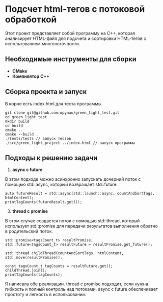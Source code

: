 #  Подсчет html-тегов с потоковой обработкой

Этот проект представляет собой программу на C++, которая анализирует HTML-файл для подсчета и сортировки HTML-тегов с использованием многопоточности.

## Необходимые инструменты для сборки
-   **CMake**
-   **Компилятор C++**

## Сборка проекта и запуск
В корне есть index.html для теста программы.

    git clone git@github.com:opynao/green_light_test.git
    cd green_light_test
    mkdir build
    cd build
    cmake ..
    cmake --build .
    ./tests/tests // запуск тестов
    ./src/green_light_project ../index.html // запуск программы

## Подходы к решению задачи

1. **async с future**
   
В этом подходе можно асинхронно запускать дочерний поток с помощью std::async, который возвращает std::future. 

    auto futureResult = std::async(std::launch::async, countAndSortTags, htmlContent);
    printTagCounts(futureResult.get());

3. **thread с promise**
   
В этом случае создается поток с помощью std::thread, который использует std::promise для передачи результатов выполнения обратно в родительский поток. 

    std::promise<tagsCount_t> resultPromise;
    std::future<tagsCount_t> resultFuture = resultPromise.get_future();

    std::thread childThread(countAndSortTags, htmlContent, std::move(resultPromise));

    const tagsCount_t tagCounts = resultFuture.get();
    childThread.join();
    printTagCounts(tagCounts);

Я написала обе реализации. thread с promise подходит, если нужна гибкость и полный контроль над потоками. async с future обеспечивает простоту и легкость в использовании.

    
